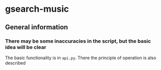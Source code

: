 # gsearch-music

## General information
 ### There may be some inaccuracies in the script, but the basic idea will be clear
 
 The basic functionality is in `api.py`. There the principle of operation is also described
